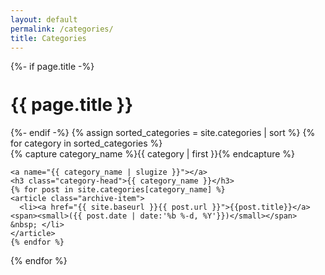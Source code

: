 ```yaml
---
layout: default
permalink: /categories/
title: Categories
---
```



<div class="home">
{%- if page.title -%}
    <h1 class="page-heading" style="margin-top:36px;">{{ page.title }}</h1>
  {%- endif -%}
{% assign sorted_categories = site.categories | sort %}
{% for category in sorted_categories %}
  <div class="archive-group">
    {% capture category_name %}{{ category | first }}{% endcapture %}
    <div id="#{{ category_name | slugize }}"></div>
    <p></p>

    <a name="{{ category_name | slugize }}"></a>
    <h3 class="category-head">{{ category_name }}</h3>
    {% for post in site.categories[category_name] %}
    <article class="archive-item">
      <li><a href="{{ site.baseurl }}{{ post.url }}">{{post.title}}</a> <span><small>({{ post.date | date:'%b %-d, %Y'}})</small></span> &nbsp; </li>
    </article>
    {% endfor %}
  </div>
{% endfor %}
</div>